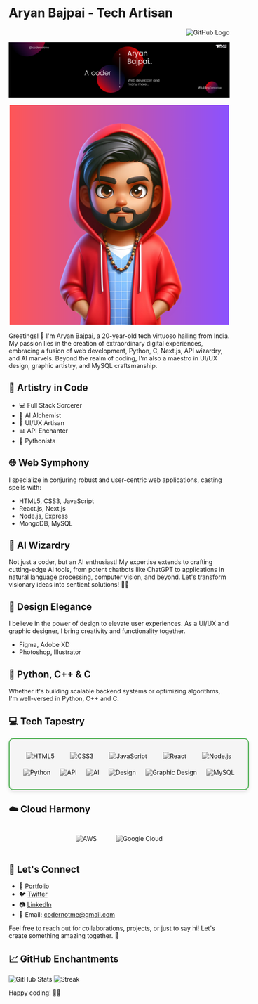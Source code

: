 # Aryan Bajpai - **Tech Artisan**

<p align="right">
  <img src="https://img.icons8.com/ios/50/000000/github.png" alt="GitHub Logo" width="50" height="50">
</p>

![Starry Banner](Banner.png)

<p align="center">
  <img src="3dmenft.png" alt="Portrait" width="500" height="500">
</p>

Greetings! 👋 I'm Aryan Bajpai, a 20-year-old tech virtuoso hailing from India. My passion lies in the creation of extraordinary digital experiences, embracing a fusion of web development, Python, C, Next.js, API wizardry, and AI marvels. Beyond the realm of coding, I'm also a maestro in UI/UX design, graphic artistry, and MySQL craftsmanship.

## 🚀 Artistry in Code

- 💻 Full Stack Sorcerer
- 🤖 AI Alchemist
- 🎨 UI/UX Artisan
- 📊 API Enchanter
- 🐍 Pythonista

## 🌐 Web Symphony

I specialize in conjuring robust and user-centric web applications, casting spells with:

- HTML5, CSS3, JavaScript
- React.js, Next.js
- Node.js, Express
- MongoDB, MySQL

## 🧠 AI Wizardry

Not just a coder, but an AI enthusiast! My expertise extends to crafting cutting-edge AI tools, from potent chatbots like ChatGPT to applications in natural language processing, computer vision, and beyond. Let's transform visionary ideas into sentient solutions! 🤖✨

## 🎨 Design Elegance

I believe in the power of design to elevate user experiences. As a UI/UX and graphic designer, I bring creativity and functionality together.

- Figma, Adobe XD
- Photoshop, Illustrator

## 🐍 Python, C++ & C

Whether it's building scalable backend systems or optimizing algorithms, I'm well-versed in Python, C++ and C.

## 💻 Tech Tapestry

<div align="center" style="display: flex; flex-wrap: wrap; justify-content: space-around; align-items: center; width: 100%; max-width: 600px; margin: auto; padding: 20px; border: 2px solid #4CAF50; border-radius: 10px; background-color: #f5f5f5; box-shadow: 0 4px 8px rgba(0, 0, 0, 0.1);">

  <img src="https://img.icons8.com/color/64/000000/html-5.png" alt="HTML5" style="margin: 10px; filter: grayscale(100%); transition: filter 0.3s;">
  <img src="https://img.icons8.com/color/64/000000/css3.png" alt="CSS3" style="margin: 10px; filter: grayscale(100%); transition: filter 0.3s;">
  <img src="https://img.icons8.com/color/64/000000/javascript.png" alt="JavaScript" style="margin: 10px; filter: grayscale(100%); transition: filter 0.3s;">
  <img src="https://img.icons8.com/plasticine/64/000000/react.png" alt="React" style="margin: 10px; filter: grayscale(100%); transition: filter 0.3s;">
  <img src="https://img.icons8.com/color/64/000000/nodejs.png" alt="Node.js" style="margin: 10px; filter: grayscale(100%); transition: filter 0.3s;">
  <img src="https://img.icons8.com/color/64/000000/python.png" alt="Python" style="margin: 10px; filter: grayscale(100%); transition: filter 0.3s;">
  <img src="https://img.icons8.com/color/64/000000/api.png" alt="API" style="margin: 10px; filter: grayscale(100%); transition: filter 0.3s;">
  <img src="https://img.icons8.com/color/64/000000/artificial-intelligence.png" alt="AI" style="margin: 10px; filter: grayscale(100%); transition: filter 0.3s;">
  <img src="https://img.icons8.com/color/64/000000/figma.png" alt="Design" style="margin: 10px; filter: grayscale(100%); transition: filter 0.3s;">
  <img src="https://img.icons8.com/color/64/000000/adobe-illustrator.png" alt="Graphic Design" style="margin: 10px; filter: grayscale(100%); transition: filter 0.3s;">
  <img src="https://img.icons8.com/color/64/000000/mysql.png" alt="MySQL" style="margin: 10px; filter: grayscale(100%); transition: filter 0.3s;">

</div>

## ☁️ Cloud Harmony

<div align="center">

  <img src="https://img.icons8.com/color/64/000000/amazon-web-services.png" alt="AWS" style="margin: 20px; filter: grayscale(100%); transition: filter 0.3s;">
  <img src="https://img.icons8.com/color/64/000000/google-cloud-platform.png" alt="Google Cloud" style="margin: 20px; filter: grayscale(100%); transition: filter 0.3s;">

</div>


## 🚀 Let's Connect

- 🔗 [Portfolio](https://portfolioxaryan.vercel.app/)
- 🐦 [Twitter](https://twitter.com/codernotme)
- 📷 [LinkedIn](https://www.linkedin.com/in/codernotme/)
- 📧 Email: codernotme@gmail.com

Feel free to reach out for collaborations, projects, or just to say hi! Let's create something amazing together. 🚀

## 📈 GitHub Enchantments

![GitHub Stats](https://github-readme-stats.vercel.app/api?username=codernotme&theme=vue-dark&show_icons=true&hide_border=false&count_private=true)
![Streak](https://github-readme-streak-stats.herokuapp.com/?user=codernotme&theme=vue-dark&hide_border=false)

Happy coding! 🚀✨
